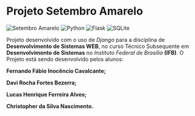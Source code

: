 # Projeto Setembro Amarelo

![Setembro Amarelo](https://img.shields.io/badge/Setembro%20Amarelo-yellow)
![Python](https://img.shields.io/badge/Python-blue)
![Flask](https://img.shields.io/badge/Flask-lightblue)
![SQLite](https://img.shields.io/badge/SQLite-cyan)

Projeto desenvolvido com o uso de *Django* para a disciplina de **Desenvolvimento de Sistemas WEB**, no curso Técnico Subsequente em **Desenvolvimento de Sistemas** no *Instituto Federal de Brasília* **(IFB)**.
O Projeto está sendo desenvolvido pelos alunos:

**Fernando Fábio Inocêncio Cavalcante;**

**Davi Rocha Fortes Bezerra;**

**Lucas Henrique Ferreira Alves;**

**Christopher da Silva Nascimento.**
